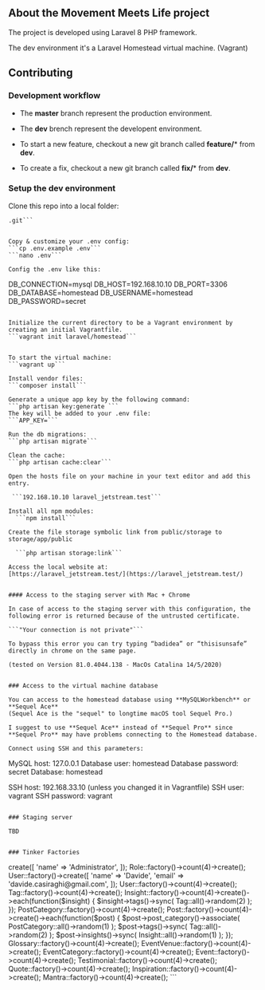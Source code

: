 

## About the Movement Meets Life project

The project is developed using Laravel 8 PHP framework. 
  
The dev environment it's a Laravel Homestead virtual machine. (Vagrant)


## Contributing

### Development workflow
- The **master** branch represent the production environment.  
- The **dev** brench represent the developent environment.  

- To start a new feature, checkout a new git branch called **feature/*** from **dev**.
- To create a fix, checkout a new git branch called **fix/*** from **dev**.


### Setup the dev environment 

Clone this repo into a local folder:   
```git clone git@github.com:davide-casiraghi/movement_meets_life_nova
.git```


Copy & customize your .env config:   
```cp .env.example .env```    
```nano .env```

Config the .env like this:
```
DB_CONNECTION=mysql
DB_HOST=192.168.10.10
DB_PORT=3306
DB_DATABASE=homestead
DB_USERNAME=homestead
DB_PASSWORD=secret
```

Initialize the current directory to be a Vagrant environment by creating an initial Vagrantfile.
```vagrant init laravel/homestead```


To start the virtual machine:    
```vagrant up```

Install vendor files:   
```composer install```   

Generate a unique app key by the following command:    
```php artisan key:generate ```  
The key will be added to your .env file:
```APP_KEY=```

Run the db migrations:    
```php artisan migrate```   

Clean the cache:  
```php artisan cache:clear```

Open the hosts file on your machine in your text editor and add this entry.  

 ```192.168.10.10 laravel_jetstream.test```

Install all npm modules:   
  ```npm install```
  
Create the file storage symbolic link from public/storage to storage/app/public
 
  ```php artisan storage:link```

Access the local website at:   
[https://laravel_jetstream.test/](https://laravel_jetstream.test/)


#### Access to the staging server with Mac + Chrome

In case of access to the staging server with this configuration, the following error is returned because of the untrusted certificate.    

```"Your connection is not private"```    

To bypass this error you can try typing “badidea” or “thisisunsafe” directly in chrome on the same page.    

(tested on Version 81.0.4044.138 - MacOs Catalina 14/5/2020)


### Access to the virtual machine database

You can access to the homestead database using **MySQLWorkbench** or **Sequel Ace**
(Sequel Ace is the "sequel" to longtime macOS tool Sequel Pro.)

I suggest to use **Sequel Ace** instead of **Sequel Pro** since **Sequel Pro** may have problems connecting to the Homestead database.

Connect using SSH and this parameters:

```
MySQL host: 127.0.0.1
Database user: homestead
Database password: secret
Database: homestead

SSH host: 192.168.33.10 (unless you changed it in Vagrantfile)
SSH user: vagrant
SSH password: vagrant
```

### Staging server

TBD


### Tinker Factories
```
<?php
//Tinker away!
use App\Models\Event;
use App\Models\EventCategory;
use App\Models\Glossary;
use App\Models\Insight;
use App\Models\Inspiration;
use App\Models\Post;
use App\Models\PostCategory;
use App\Models\Quote;
use App\Models\Role;
use App\Models\Tag;
use App\Models\Testimonial;
use App\Models\EventVenue;
use App\Models\Mantra;
use App\Models\User;


Role::factory()->create([
    'name' => 'Administrator',
]);
Role::factory()->count(4)->create();

User::factory()->create([
    'name' => 'Davide',
    'email' => 'davide.casiraghi@gmail.com',
]);
User::factory()->count(4)->create();

Tag::factory()->count(4)->create();
Insight::factory()->count(4)->create()->each(function($insight) {
    $insight->tags()->sync(
        Tag::all()->random(2)
    );
});

PostCategory::factory()->count(4)->create();
Post::factory()->count(4)->create()->each(function($post) {
    $post->post_category()->associate(
        PostCategory::all()->random(1)
    );
    $post->tags()->sync(
        Tag::all()->random(2)
    );
    $post->insights()->sync(
        Insight::all()->random(1)
    );
});
Glossary::factory()->count(4)->create();

EventVenue::factory()->count(4)->create();
EventCategory::factory()->count(4)->create();
Event::factory()->count(4)->create();

Testimonial::factory()->count(4)->create();
Quote::factory()->count(4)->create();

Inspiration::factory()->count(4)->create();
Mantra::factory()->count(4)->create();
```